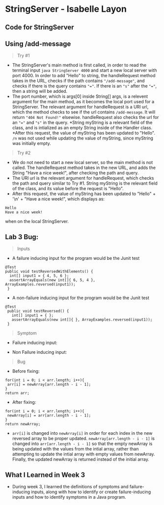 # StringServer - Isabelle Layon
## Code for StringServer

## Using /add-message
> Try #1

* The StringServer's main method is first called, in order to read the terminal input `java StringServer 4000` and start a new local server with port 4000.
In order to add "Hello" to string, the handleRequest method takes in the URL, checks if the path contains `"/add-message"`, and checks if there is the query contains `"="`.
If there is an `"s"` after the `"="`, then a string will be added.
* The port number, which is args[0] inside String[] args, is a relevent argument for the main method, as it becomes the local port used for a StringServer.
The relevant argument for handleRequest is a URI url, which the method checks to see if the url contains `/add-message`. It will return `"404 Not Found!"` elsewise.
handleRequest also checks the url for an `"="` and `"s"` in the query.
*String myString is a relevant field of the class, and is intialized as an empty String inside of the Handler class.
*After this request, the value of myString has been updated to "Hello". `/n` was not used while updating the value of myString, since myString was initially empty.

> Try #2

* We do not need to start a new local server, so the main method is not called. The handleRequest method takes in the new URL, and adds the String "Have a nice week!",
after checking the path and query.
* The URI url is the relevant argument for handleRequest, which checks the path and query similar to Try #1. String myString is the relevant field of the class,
and its value before the request is "Hello".
* After this request, the value of myString has been updated to "Hello" + '\n' + "Have a nice week!", which displays as:

```
Hello 
Have a nice week!
```

when on the local StringServer.

## Lab 3 Bug: 

> Inputs
* A failure inducing input for the program would be the Junit test

```
@Test
public void testReversedWithElements() {
  int[] input1 = { 4, 5, 6 };
  assertArrayEquals(new int[]{ 6, 5, 4 }, ArrayExamples.reversed(input1));
 }
 ```
 
 * A non-failure inducing input for the program would be the Junit test
 
 ```
 @Test
  public void testReversed() {
    int[] input1 = { };
    assertArrayEquals(new int[]{ }, ArrayExamples.reversed(input1));
  }
  ```
 > Symptom
 * Failure inducing input:

 * Non Failure inducing input:

 > Bug 
 * Before fixing:
 ```
 for(int i = 0; i < arr.length; i++){
  arr[i] = newArray[arr.length - i - 1];
 }
 return arr;
 ```
 
 * After fixing:
 ```
 for(int i = 0; i < arr.length; i++){
  newArray[i] = arr[arr.length - i - 1];
 }
 return newArray;
 ```
 
 * `arr[i]` is changed into `newArray[i]` in order for each index in the new reversed array to be proper updated. 
 ``newArray[arr.length - i - 1]`` is changed into ``arr[arr.length - i - 1]`` so that the empty newArray is being updated with the values from the intial array,
 rather than attempting to update the intial array with empty values from newArray. Finally, the updated newArray is returned instead of the initial array.

## What I Learned in Week 3
* During week 3, I learned the definitions of symptoms and failure-inducing inputs, along with how to identify or create failure-inducing inputs and
how to identify symptoms in a Java program. 
